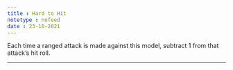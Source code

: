 ```yaml
---
title : Hard to Hit
notetype : nofeed
date : 23-10-2021
---
```


Each time a ranged attack is made against this model, subtract 1 from that attack’s hit roll.

---